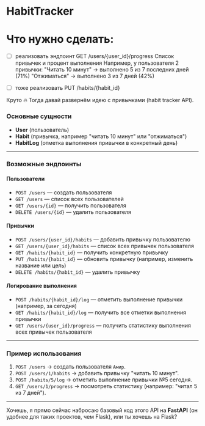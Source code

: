# HabitTracker
# Что нужно сделать:
- [ ] реализовать эндпоинт GET /users/{user_id}/progress Список привычек и процент выполнения
Например, у пользователя 2 привычки:
"Читать 10 минут" → выполнено 5 из 7 последних дней (71%) "Отжиматься" → выполнено 3 из 7 дней (42%)
- [ ] тоже реализовать PUT /habits/{habit_id}



Круто 🔥 Тогда давай развернём идею с привычками (habit tracker API).

### Основные сущности

* **User** (пользователь)
* **Habit** (привычка, например "читать 10 минут" или "отжиматься")
* **HabitLog** (отметка выполнения привычки в конкретный день)

---

### Возможные эндпоинты

#### Пользователи

* `POST /users` — создать пользователя
* `GET /users` — список всех пользователей
* `GET /users/{id}` — получить пользователя
* `DELETE /users/{id}` — удалить пользователя

#### Привычки

* `POST /users/{user_id}/habits` — добавить привычку пользователю
* `GET /users/{user_id}/habits` — список всех привычек пользователя
* `GET /habits/{habit_id}` — получить конкретную привычку
* `PUT /habits/{habit_id}` — обновить привычку (например, изменить название или цель)
* `DELETE /habits/{habit_id}` — удалить привычку

#### Логирование выполнения

* `POST /habits/{habit_id}/log` — отметить выполнение привычки (например, за сегодня)
* `GET /habits/{habit_id}/log` — получить все отметки выполнения привычки
* `GET /users/{user_id}/progress` — получить статистику выполнения всех привычек пользователя

---

### Пример использования

1. `POST /users` → создать пользователя `Амир`.
2. `POST /users/1/habits` → добавить привычку "читать 10 минут".
3. `POST /habits/5/log` → отметить выполнение привычки №5 сегодня.
4. `GET /users/1/progress` → посмотреть статистику (например: "читал 5 из 7 дней").

---

Хочешь, я прямо сейчас набросаю базовый код этого API на **FastAPI** (он удобнее для таких проектов, чем Flask), или ты хочешь на Flask?
